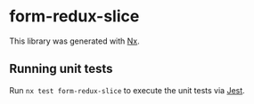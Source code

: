 # form-redux-slice

This library was generated with [Nx](https://nx.dev).

## Running unit tests

Run `nx test form-redux-slice` to execute the unit tests via [Jest](https://jestjs.io).
